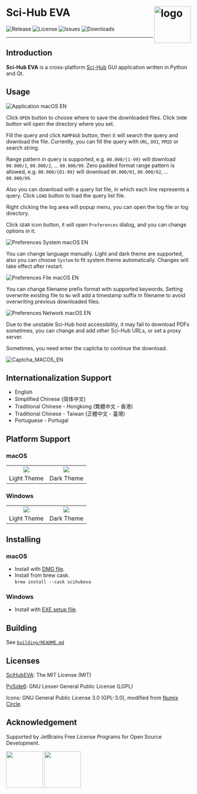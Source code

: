 # Sci-Hub EVA <img src="images/SciHubEVA-icon.png" align="right" alt="logo" width="100" height="100" style="border: none; float: right;">
![Release](https://img.shields.io/github/release/leovan/SciHubEVA.svg)
![License](https://img.shields.io/github/license/leovan/SciHubEVA.svg)
![Issues](https://img.shields.io/github/issues/leovan/SciHubEVA.svg)
![Downloads](https://img.shields.io/github/downloads/leovan/SciHubEVA/total.svg)

---

## Introduction

**Sci-Hub EVA** is a cross-platform [Sci-Hub](https://en.wikipedia.org/wiki/Sci-Hub) GUI application written in Python and Qt.

## Usage

![Application macOS EN](docs/scihub-eva-application-macos-en-light-theme.png)

Click `OPEN` button to choose where to save the downloaded files. Click `SHOW` button will open the directory where you set.

Fill the query and click `RAMPAGE` button, then it will search the query and download the file. Currently, you can fill the query with `URL`, `DOI`, `PMID` or search string.

Range pattern in query is supported, e.g. `00.000/{1-99}` will download `00.000/1`, `00.000/2`, ... `00.000/99`. Zero padded format range pattern is allowed, e.g. `00.000/{01-99}` will download `00.000/01`, `00.000/02`, ... `00.000/99`.

Also you can download with a query list file, in which each line represents a query. Click `LOAD` button to load the query list file.

Right clicking the log area will popup menu, you can open the log file or log directory.

Click `GEAR` icon button, it will open `Preferences` dialog, and you can change options in it.

![Preferences System macOS EN](docs/scihub-eva-preferences-system-macos-en.png)

You can change language manually. Light and dark theme are supported, also you can choose `System` to fit system theme automatically. Changes will take effect after restart.

![Preferences File macOS EN](docs/scihub-eva-preferences-file-macos-en.png)

You can change filename prefix format with supported keywords. Setting overwrite existing file to `No` will add a timestamp suffix in filename to avoid overwriting previous downloaded files.

![Preferences Network macOS EN](docs/scihub-eva-preferences-network-macos-en.png)

Due to the unstable Sci-Hub host accessibility, it may fail to download PDFs sometimes, you can change and add other Sci-Hub URLs, or set a proxy server.

Sometimes, you need enter the captcha to continue the download.

![Captcha_MACOS_EN](docs/scihub-eva-captcha-macos-en.png)

## Internationalization Support

- English
- Simplified Chinese (简体中文)
- Traditional Chinese - Hongkong (繁體中文 - 香港)
- Traditional Chinese - Taiwan (正體中文 - 臺灣)
- Portuguese - Portugal

## Platform Support

### macOS

<table border="0">
  <tr align="center">
    <td><img src="docs/scihub-eva-application-macos-en-light-theme.png" /></td>
    <td><img src="docs/scihub-eva-application-macos-en-dark-theme.png" /></td>
  </tr>
  <tr align="center">
    <td>Light Theme</td>
    <td>Dark Theme</td>
  </tr>
  </tr>
</table>

### Windows

<table border="0">
  <tr align="center">
    <td><img src="docs/scihub-eva-application-windows-en-light-theme.png" /></td>
    <td><img src="docs/scihub-eva-application-windows-en-dark-theme.png" /></td>
  </tr>
  <tr align="center">
    <td>Light Theme</td>
    <td>Dark Theme</td>
  </tr>
</table>

## Installing

### macOS

- Install with [DMG file](https://github.com/leovan/SciHubEVA/releases).
- Install from brew cask.  
  `brew install --cask scihubeva`

### Windows

- Install with [EXE setup file](https://github.com/leovan/SciHubEVA/releases).

## Building

See [`building/README.md`](building/README.md)

## Licenses

[SciHubEVA](https://github.com/leovan/SciHubEVA): The MIT License (MIT)

[PySide6](https://doc.qt.io/qtforpython): GNU Lesser General Public License (LGPL)

Icons: GNU General Public License 3.0 (GPL-3.0), modified from [Numix Circle](https://github.com/numixproject/numix-icon-theme-circle).

## Acknowledgement

Supported by JetBrains Free License Programs for Open Source Development.

<div>
  <a href="https://www.jetbrains.com/?from=SciHubEVA" target="_blank"><img src="docs/jetbrains.svg" width=100 height=100></a>
  <a href="https://www.jetbrains.com/?from=SciHubEVA" target="_blank"><img src="docs/icon-pycharm.svg" width=100 height=100></a>
</div>
